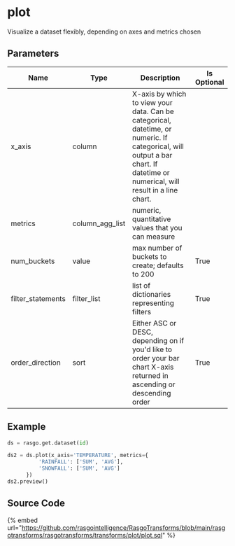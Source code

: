 

# plot

Visualize a dataset flexibly, depending on axes and metrics chosen

## Parameters

|       Name        |      Type       |                                                                                 Description                                                                                  | Is Optional |
| ----------------- | --------------- | ---------------------------------------------------------------------------------------------------------------------------------------------------------------------------- | ----------- |
| x_axis            | column          | X-axis by which to view your data. Can be categorical, datetime, or numeric. If categorical, will output a bar chart. If datetime or numerical, will result in a line chart. |             |
| metrics           | column_agg_list | numeric, quantitative values that you can measure                                                                                                                            |             |
| num_buckets       | value           | max number of buckets to create; defaults to 200                                                                                                                             | True        |
| filter_statements | filter_list     | list of dictionaries representing filters                                                                                                                                    | True        |
| order_direction   | sort            | Either ASC or DESC, depending on if you'd like to order your bar chart X-axis returned in ascending or descending order                                                      | True        |


## Example

```python
ds = rasgo.get.dataset(id)

ds2 = ds.plot(x_axis='TEMPERATURE', metrics={
          'RAINFALL': ['SUM', 'AVG'],
          'SNOWFALL': ['SUM', 'AVG']
      })
ds2.preview()
```

## Source Code

{% embed url="https://github.com/rasgointelligence/RasgoTransforms/blob/main/rasgotransforms/rasgotransforms/transforms/plot/plot.sql" %}

